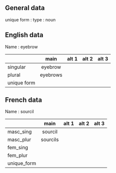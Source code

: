 ## General data

unique form :
type : noun

## English data

Name : eyebrow

|             |   main   | alt 1 | alt 2 | alt 3 |
| :---------- | :------: | :---: | :---: | ----- |
| singular    | eyebrow  |       |       |       |
| plural      | eyebrows |       |       |       |
| unique form |          |       |       |       |

## French data

Name : sourcil

|             |   main   | alt 1 | alt 2 | alt 3 |
| :---------- | :------: | :---: | :---: | :---: |
| masc_sing   | sourcil  |       |       |       |
| masc_plur   | sourcils |       |       |       |
| fem_sing    |          |       |       |       |
| fem_plur    |          |       |       |       |
| unique_form |          |       |       |       |


